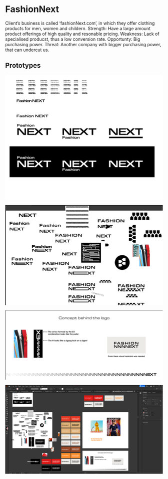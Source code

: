 # FashionNext

Client’s business is called ‘fashionNext.com’, in which they offer clothing products for men, women and childern.
Strength: Have a large amount product offerings of high quality and resonable pricing.
Weakness: Lack of specialised producst, thus a low conversion rate.
Opportunty: Big purchasing power.
Threat: Another company with bigger purchasing power, that can undercut us.

## Prototypes
![alt text](https://github.com/JoshuasProgramming/FashionNext/blob/main/prototypes/FashionNext_day_1.png)

![alt text](https://github.com/JoshuasProgramming/FashionNext/blob/main/prototypes/FashionNext_day_2.png)

![alt text](https://github.com/JoshuasProgramming/FashionNext/blob/main/prototypes/FashionNext_day_3_1.png)

![alt text](https://github.com/JoshuasProgramming/FashionNext/blob/main/prototypes/FashionNext_day_3_2.png)
